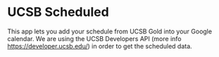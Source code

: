 # UCSB Scheduled

This app lets you add your schedule from UCSB Gold into your Google calendar. We
are using the UCSB Developers API (more info https://developer.ucsb.edu/) in
order to get the scheduled data.

